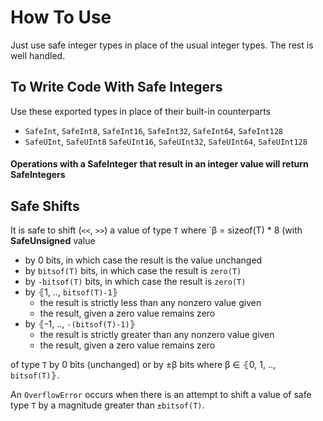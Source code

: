 # How To Use

Just use safe integer types in place of the usual integer types.  The rest is well handled.

## To Write Code With Safe Integers

Use these exported types in place of their built-in counterparts
- `SafeInt`, `SafeInt8`, `SafeInt16`, `SafeInt32`, `SafeInt64`, `SafeInt128`
- `SafeUInt`, `SafeUInt8` `SafeUInt16`, `SafeUInt32`, `SafeUInt64`, `SafeUInt128`

#### Operations with a SafeInteger that result in an integer value will return SafeIntegers

## Safe Shifts

It is safe to shift (`<<`, `>>`) a value of type `T` where `β = sizeof(T) * 8 (with  __SafeUnsigned__ value
- by 0 bits, in which case the result is the value unchanged
- by `bitsof(T)` bits, in which case the result is `zero(T)`
- by `-bitsof(T)` bits, in which case the result is `zero(T)`
- by ⦃1, .., `bitsof(T)-1`⦄
     - the result is strictly less than any nonzero value given
     - the result, given a zero value remains zero
- by ⦃-1, .., `-(bitsof(T)-1)`⦄
    - the result is strictly greater than any nonzero value given
    - the result, given a zero value remains zero


of type `T` by 0 bits (unchanged) or by ±β bits where β ∈ ⦃0, 1, .., `bitsof(T)`⦄.

An `OverflowError` occurs when there is an attempt to shift a value of safe type `T`
by a magnitude greater than `±bitsof(T)`.

